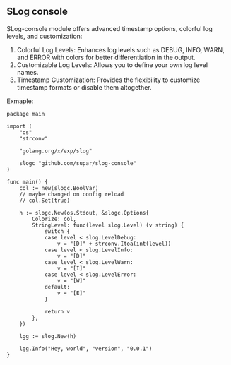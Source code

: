 ## SLog console

SLog-console module offers advanced timestamp options, colorful log levels, and customization:

1. Colorful Log Levels: Enhances log levels such as DEBUG, INFO, WARN, and ERROR with colors for better differentiation in the output.
2. Customizable Log Levels: Allows you to define your own log level names.
3. Timestamp Customization: Provides the flexibility to customize timestamp formats or disable them altogether.

Exmaple:
```golang
package main

import (
	"os"
	"strconv"

	"golang.org/x/exp/slog"

	slogc "github.com/supar/slog-console"
)

func main() {
	col := new(slogc.BoolVar)
	// maybe changed on config reload
	// col.Set(true)

	h := slogc.New(os.Stdout, &slogc.Options{
		Colorize: col,
		StringLevel: func(level slog.Level) (v string) {
			switch {
			case level < slog.LevelDebug:
				v = "[D]" + strconv.Itoa(int(level))
			case level < slog.LevelInfo:
				v = "[D]"
			case level < slog.LevelWarn:
				v = "[I]"
			case level < slog.LevelError:
				v = "[W]"
			default:
				v = "[E]"
			}

			return v
		},
	})

	lgg := slog.New(h)

	lgg.Info("Hey, world", "version", "0.0.1")
}
```
